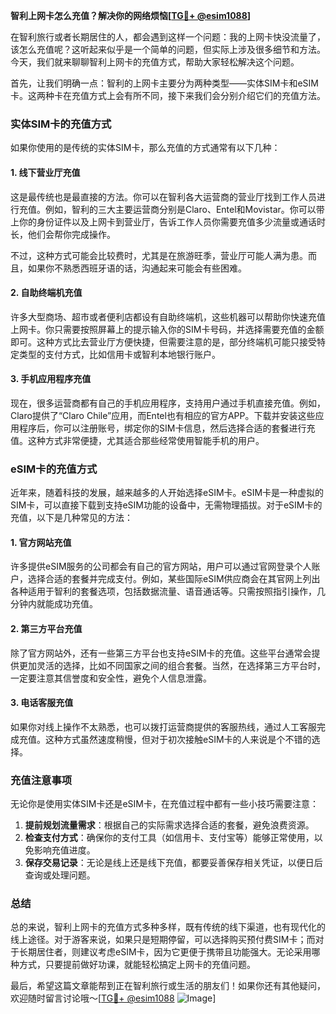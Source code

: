 **智利上网卡怎么充值？解决你的网络烦恼[[TG💪+ @esim1088](https://t.me/s/esim1088)]**

在智利旅行或者长期居住的人，都会遇到这样一个问题：我的上网卡快没流量了，该怎么充值呢？这听起来似乎是一个简单的问题，但实际上涉及很多细节和方法。今天，我们就来聊聊智利上网卡的充值方式，帮助大家轻松解决这个问题。

首先，让我们明确一点：智利的上网卡主要分为两种类型——实体SIM卡和eSIM卡。这两种卡在充值方式上会有所不同，接下来我们会分别介绍它们的充值方法。

### 实体SIM卡的充值方式

如果你使用的是传统的实体SIM卡，那么充值的方式通常有以下几种：

#### 1. 线下营业厅充值
这是最传统也是最直接的方法。你可以在智利各大运营商的营业厅找到工作人员进行充值。例如，智利的三大主要运营商分别是Claro、Entel和Movistar。你可以带上你的身份证件以及上网卡到营业厅，告诉工作人员你需要充值多少流量或通话时长，他们会帮你完成操作。

不过，这种方式可能会比较费时，尤其是在旅游旺季，营业厅可能人满为患。而且，如果你不熟悉西班牙语的话，沟通起来可能会有些困难。

#### 2. 自助终端机充值
许多大型商场、超市或者便利店都设有自助终端机，这些机器可以帮助你快速充值上网卡。你只需要按照屏幕上的提示输入你的SIM卡号码，并选择需要充值的金额即可。这种方式比去营业厅方便快捷，但需要注意的是，部分终端机可能只接受特定类型的支付方式，比如信用卡或智利本地银行账户。

#### 3. 手机应用程序充值
现在，很多运营商都有自己的手机应用程序，支持用户通过手机直接充值。例如，Claro提供了“Claro Chile”应用，而Entel也有相应的官方APP。下载并安装这些应用程序后，你可以注册账号，绑定你的SIM卡信息，然后选择合适的套餐进行充值。这种方式非常便捷，尤其适合那些经常使用智能手机的用户。

### eSIM卡的充值方式

近年来，随着科技的发展，越来越多的人开始选择eSIM卡。eSIM卡是一种虚拟的SIM卡，可以直接下载到支持eSIM功能的设备中，无需物理插拔。对于eSIM卡的充值，以下是几种常见的方法：

#### 1. 官方网站充值
许多提供eSIM服务的公司都会有自己的官方网站，用户可以通过官网登录个人账户，选择合适的套餐并完成支付。例如，某些国际eSIM供应商会在其官网上列出各种适用于智利的套餐选项，包括数据流量、语音通话等。只需按照指引操作，几分钟内就能成功充值。

#### 2. 第三方平台充值
除了官方网站外，还有一些第三方平台也支持eSIM卡的充值。这些平台通常会提供更加灵活的选择，比如不同国家之间的组合套餐。当然，在选择第三方平台时，一定要注意其信誉度和安全性，避免个人信息泄露。

#### 3. 电话客服充值
如果你对线上操作不太熟悉，也可以拨打运营商提供的客服热线，通过人工客服完成充值。这种方式虽然速度稍慢，但对于初次接触eSIM卡的人来说是个不错的选择。

### 充值注意事项

无论你是使用实体SIM卡还是eSIM卡，在充值过程中都有一些小技巧需要注意：

1. **提前规划流量需求**：根据自己的实际需求选择合适的套餐，避免浪费资源。
2. **检查支付方式**：确保你的支付工具（如信用卡、支付宝等）能够正常使用，以免影响充值进度。
3. **保存交易记录**：无论是线上还是线下充值，都要妥善保存相关凭证，以便日后查询或处理问题。

### 总结

总的来说，智利上网卡的充值方式多种多样，既有传统的线下渠道，也有现代化的线上途径。对于游客来说，如果只是短期停留，可以选择购买预付费SIM卡；而对于长期居住者，则建议考虑eSIM卡，因为它更便于携带且功能强大。无论采用哪种方式，只要提前做好功课，就能轻松搞定上网卡的充值问题。

最后，希望这篇文章能帮到正在智利旅行或生活的朋友们！如果你还有其他疑问，欢迎随时留言讨论哦～[[TG💪+ @esim1088](https://t.me/s/esim1088) ![Image](https://i.postimg.cc/4NQfJmqS/Snipaste-2025-05-13-00-14-12.png)]